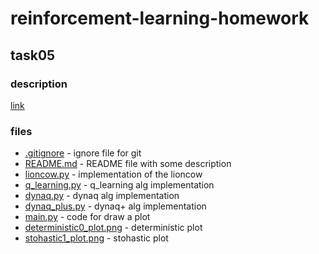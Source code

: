 # reinforcement-learning-homework

## task05

### description

[link](https://groups.google.com/forum/#!topic/spbau-rl/5gEmBIQBWJw)

### files

* [.gitignore](.gitignore) - ignore file for git
* [README.md](README.md) - README file with some description
* [lioncow.py](lioncow.py) - implementation of the lioncow 
* [q_learning.py](q_learning.py) - q_learning alg implementation 
* [dynaq.py](dynaq.py) - dynaq alg implementation
* [dynaq_plus.py](dynaq_plus.py) - dynaq+ alg implementation
* [main.py](main.py) - code for draw a plot
* [deterministic0_plot.png](deterministic0_plot.png) - deterministic plot
* [stohastic1_plot.png](stohastic1_plot.png) - stohastic plot